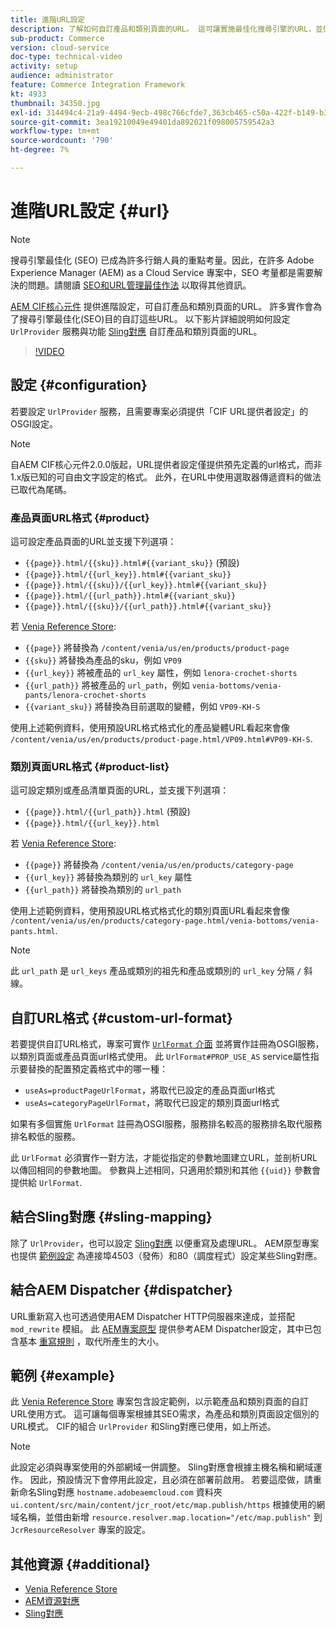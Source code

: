 ```yaml
---
title: 進階URL設定
description: 了解如何自訂產品和類別頁面的URL。 這可讓實施最佳化搜尋引擎的URL，並促進探索。
sub-product: Commerce
version: cloud-service
doc-type: technical-video
activity: setup
audience: administrator
feature: Commerce Integration Framework
kt: 4933
thumbnail: 34350.jpg
exl-id: 314494c4-21a9-4494-9ecb-498c766cfde7,363cb465-c50a-422f-b149-b3f41c2ebc0f
source-git-commit: 3ea19210049e49401da892021f098005759542a3
workflow-type: tm+mt
source-wordcount: '790'
ht-degree: 7%

---
```


# 進階URL設定 {#url}

>[!NOTE]
>
> 搜尋引擎最佳化 (SEO) 已成為許多行銷人員的重點考量。因此，在許多 Adobe Experience Manager (AEM) as a Cloud Service 專案中，SEO 考量都是需要解決的問題。請閱讀 [SEO和URL管理最佳作法](https://experienceleague.adobe.com/docs/experience-manager-cloud-service/overview/seo-and-url-management.html) 以取得其他資訊。

[AEM CIF核心元件](https://github.com/adobe/aem-core-cif-components) 提供進階設定，可自訂產品和類別頁面的URL。 許多實作會為了搜尋引擎最佳化(SEO)目的自訂這些URL。 以下影片詳細說明如何設定 `UrlProvider` 服務與功能 [Sling對應](https://sling.apache.org/documentation/the-sling-engine/mappings-for-resource-resolution.html) 自訂產品和類別頁面的URL。

>[!VIDEO](https://video.tv.adobe.com/v/34350/?quality=12)

## 設定 {#configuration}

若要設定 `UrlProvider` 服務，且需要專案必須提供「CIF URL提供者設定」的OSGI設定。

>[!NOTE]
>
> 自AEM CIF核心元件2.0.0版起，URL提供者設定僅提供預先定義的url格式，而非1.x版已知的可自由文字設定的格式。 此外，在URL中使用選取器傳遞資料的做法已取代為尾碼。

### 產品頁面URL格式 {#product}

這可設定產品頁面的URL並支援下列選項：

* `{{page}}.html/{{sku}}.html#{{variant_sku}}` (預設)
* `{{page}}.html/{{url_key}}.html#{{variant_sku}}`
* `{{page}}.html/{{sku}}/{{url_key}}.html#{{variant_sku}}`
* `{{page}}.html/{{url_path}}.html#{{variant_sku}}`
* `{{page}}.html/{{sku}}/{{url_path}}.html#{{variant_sku}}`

若 [Venia Reference Store](https://github.com/adobe/aem-cif-guides-venia):

* `{{page}}` 將替換為 `/content/venia/us/en/products/product-page`
* `{{sku}}` 將替換為產品的sku，例如 `VP09`
* `{{url_key}}` 將被產品的 `url_key` 屬性，例如 `lenora-crochet-shorts`
* `{{url_path}}` 將被產品的 `url_path`，例如 `venia-bottoms/venia-pants/lenora-crochet-shorts`
* `{{variant_sku}}` 將替換為目前選取的變體，例如 `VP09-KH-S`

使用上述範例資料，使用預設URL格式格式化的產品變體URL看起來會像 `/content/venia/us/en/products/product-page.html/VP09.html#VP09-KH-S`.

### 類別頁面URL格式 {#product-list}

這可設定類別或產品清單頁面的URL，並支援下列選項：

* `{{page}}.html/{{url_path}}.html` (預設)
* `{{page}}.html/{{url_key}}.html`

若 [Venia Reference Store](https://github.com/adobe/aem-cif-guides-venia):

* `{{page}}` 將替換為 `/content/venia/us/en/products/category-page`
* `{{url_key}}` 將替換為類別的 `url_key` 屬性
* `{{url_path}}` 將替換為類別的 `url_path`

使用上述範例資料，使用預設URL格式格式化的類別頁面URL看起來會像 `/content/venia/us/en/products/category-page.html/venia-bottoms/venia-pants.html`.

>[!NOTE]
> 
> 此 `url_path` 是 `url_keys` 產品或類別的祖先和產品或類別的 `url_key` 分隔 `/` 斜線。

## 自訂URL格式 {#custom-url-format}

若要提供自訂URL格式，專案可實作 [`UrlFormat` 介面](https://javadoc.io/doc/com.adobe.commerce.cif/core-cif-components-core/latest/com/adobe/cq/commerce/core/components/services/urls/UrlFormat.html) 並將實作註冊為OSGI服務，以類別頁面或產品頁面url格式使用。 此 `UrlFormat#PROP_USE_AS` service屬性指示要替換的配置預定義格式中的哪一種：

* `useAs=productPageUrlFormat`，將取代已設定的產品頁面url格式
* `useAs=categoryPageUrlFormat`，將取代已設定的類別頁面url格式

如果有多個實施 `UrlFormat` 註冊為OSGI服務，服務排名較高的服務排名取代服務排名較低的服務。

此 `UrlFormat` 必須實作一對方法，才能從指定的參數地圖建立URL，並剖析URL以傳回相同的參數地圖。 參數與上述相同，只適用於類別和其他 `{{uid}}` 參數會提供給 `UrlFormat`.

## 結合Sling對應 {#sling-mapping}

除了 `UrlProvider`，也可以設定 [Sling對應](https://sling.apache.org/documentation/the-sling-engine/mappings-for-resource-resolution.html) 以便重寫及處理URL。 AEM原型專案也提供 [範例設定](https://github.com/adobe/aem-cif-project-archetype/tree/master/src/main/archetype/samplecontent/src/main/content/jcr_root/etc/map.publish) 為連接埠4503（發佈）和80（調度程式）設定某些Sling對應。

## 結合AEM Dispatcher {#dispatcher}

URL重新寫入也可透過使用AEM Dispatcher HTTP伺服器來達成，並搭配 `mod_rewrite` 模組。 此 [AEM專案原型](https://github.com/adobe/aem-project-archetype) 提供參考AEM Dispatcher設定，其中已包含基本 [重寫規則](https://github.com/adobe/aem-project-archetype/tree/master/src/main/archetype/dispatcher.cloud) ，取代所產生的大小。

## 範例 {#example}

此 [Venia Reference Store](https://github.com/adobe/aem-cif-guides-venia) 專案包含設定範例，以示範產品和類別頁面的自訂URL使用方式。 這可讓每個專案根據其SEO需求，為產品和類別頁面設定個別的URL模式。 CIF的組合 `UrlProvider` 和Sling對應已使用，如上所述。

>[!NOTE]
>
>此設定必須與專案使用的外部網域一併調整。 Sling對應會根據主機名稱和網域運作。 因此，預設情況下會停用此設定，且必須在部署前啟用。 若要這麼做，請重新命名Sling對應 `hostname.adobeaemcloud.com` 資料夾 `ui.content/src/main/content/jcr_root/etc/map.publish/https` 根據使用的網域名稱，並借由新增 `resource.resolver.map.location="/etc/map.publish"` 到 `JcrResourceResolver` 專案的設定。

## 其他資源 {#additional}

* [Venia Reference Store](https://github.com/adobe/aem-cif-guides-venia)
* [AEM資源對應](https://experienceleague.adobe.com/docs/experience-manager-65/deploying/configuring/resource-mapping.html)
* [Sling對應](https://sling.apache.org/documentation/the-sling-engine/mappings-for-resource-resolution.html)
